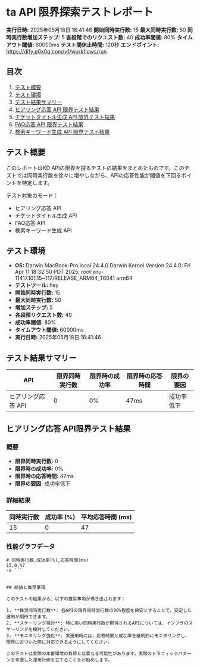 # ta API 限界探索テストレポート

**実行日時:** 2025年05月18日 16:41:46
**開始同時実行数:** 15
**最大同時実行数:** 50
**同時実行数増加ステップ:** 5
**各段階でのリクエスト数:** 40
**成功率閾値:** 80%
**タイムアウト閾値:** 60000ms
**テスト間休止時間:** 120秒
**エンドポイント:** https://dify.p0x0q.com/v1/workflows/run

## 目次

1. [テスト概要](#テスト概要)
2. [テスト環境](#テスト環境)
3. [テスト結果サマリー](#テスト結果サマリー)
4. [ヒアリング応答 API 限界テスト結果](#ヒアリング応答-api-限界テスト結果)
5. [チケットタイトル生成 API 限界テスト結果](#チケットタイトル生成-api-限界テスト結果)
6. [FAQ応答 API 限界テスト結果](#faq応答-api-限界テスト結果)
7. [検索キーワード生成 API 限界テスト結果](#検索キーワード生成-api-限界テスト結果)

## テスト概要

このレポートはKD APIの限界を探るテストの結果をまとめたものです。このテストでは同時実行数を徐々に増やしながら、APIの応答性能が閾値を下回るポイントを特定します。

テスト対象のモード：
- ヒアリング応答 API
- チケットタイトル生成 API
- FAQ応答 API
- 検索キーワード生成 API

## テスト環境

- **OS:** Darwin MacBook-Pro.local 24.4.0 Darwin Kernel Version 24.4.0: Fri Apr 11 18:32:50 PDT 2025; root:xnu-11417.101.15~117/RELEASE_ARM64_T6041 arm64
- **テストツール:** hey
- **開始同時実行数:** 15
- **最大同時実行数:** 50
- **増加ステップ:** 5
- **各段階リクエスト数:** 40
- **成功率閾値:** 80%
- **タイムアウト閾値:** 60000ms
- **実行日時:** 2025年05月18日 16:41:46

## テスト結果サマリー

| API | 限界同時実行数 | 限界時の成功率 | 限界時の応答時間 | 限界の要因 |
|-----|--------------|--------------|---------------|---------|
| ヒアリング応答 API | 0 | 0% | 47ms | 成功率低下 |

## ヒアリング応答 API限界テスト結果

### 概要

- **限界同時実行数:** 0
- **限界時の成功率:** 0%
- **限界時の応答時間:** 47ms
- **限界の要因:** 成功率低下

### 詳細結果

| 同時実行数 | 成功率 (%) | 平均応答時間 (ms) |
|-----------|-----------|-----------------|
| 15 | 0 | 47 |

### 性能グラフデータ

```
# 同時実行数,成功率(%),応答時間(ms)
15,0,47
-e ```


## 結論と推奨事項

このテストの結果から、以下の推奨事項が導き出されます：

1. **推奨同時実行数**: 各APIの限界同時実行数の80%程度を目安とすることで、安定した運用が期待できます。
2. **スケーリング検討**: 特に高い同時実行数が期待されるAPIについては、インフラのスケーリングを検討してください。
3. **モニタリング強化**: 実運用時には、応答時間と成功率を継続的にモニタリングし、限界に近づいた際に対応できるようにしてください。

このテストは実際の本番環境の負荷とは異なる可能性があります。実際のトラフィックパターンを考慮した運用計画を立てることをお勧めします。
